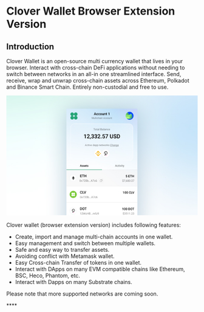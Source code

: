 # Clover Wallet Browser Extension Version

## **Introduction**

Clover Wallet is an open-source multi currency wallet that lives in your browser. Interact with cross-chain DeFi applications without needing to switch between networks in an all-in one streamlined interface. Send, receive, wrap and unwrap cross-chain assets across Ethereum, Polkadot and Binance Smart Chain. Entirely non-custodial and free to use.

![](../../.gitbook/assets/image%20%2848%29.png)

Clover wallet \(browser extension version\) includes following features:

* Create, import and manage multi-chain accounts in one wallet.
* Easy management and switch between multiple wallets.
* Safe and easy way to transfer assets.
* Avoiding conflict with Metamask wallet.
* Easy Cross-chain Transfer of tokens in one wallet.
* Interact with DApps on many EVM compatible chains like Ethereum, BSC,  Heco, Phantom, etc.
* Interact with Dapps on many Substrate chains.

Please note that more supported networks are coming soon. 





\*\*\*\*

